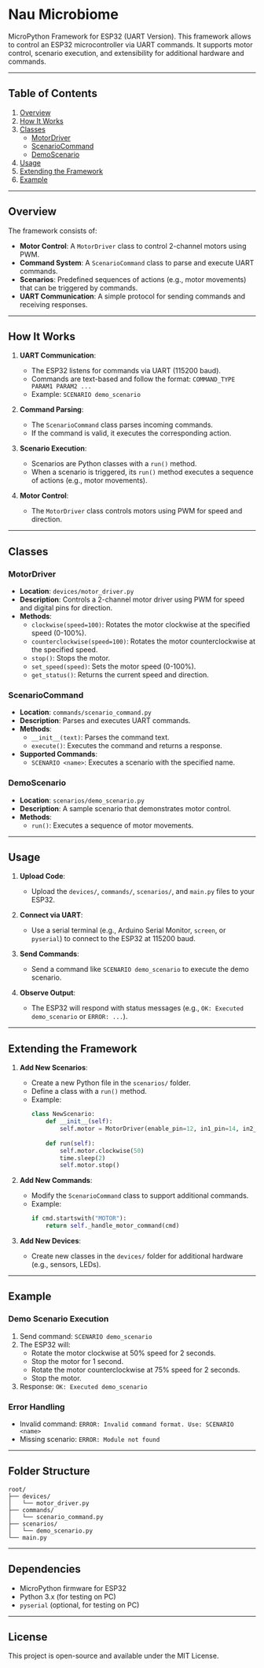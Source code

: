 # Nau Microbiome

MicroPython Framework for ESP32 (UART Version). This framework allows to control an ESP32 microcontroller via UART commands. It supports motor control, scenario execution, and extensibility for additional hardware and commands.

---

## Table of Contents
1. [Overview](#overview)
2. [How It Works](#how-it-works)
3. [Classes](#classes)
   - [MotorDriver](#motordriver)
   - [ScenarioCommand](#scenariocommand)
   - [DemoScenario](#demoscenario)
4. [Usage](#usage)
5. [Extending the Framework](#extending-the-framework)
6. [Example](#example)

---

## Overview

The framework consists of:
- **Motor Control**: A `MotorDriver` class to control 2-channel motors using PWM.
- **Command System**: A `ScenarioCommand` class to parse and execute UART commands.
- **Scenarios**: Predefined sequences of actions (e.g., motor movements) that can be triggered by commands.
- **UART Communication**: A simple protocol for sending commands and receiving responses.

---

## How It Works

1. **UART Communication**:
   - The ESP32 listens for commands via UART (115200 baud).
   - Commands are text-based and follow the format: `COMMAND_TYPE PARAM1 PARAM2 ...`
   - Example: `SCENARIO demo_scenario`

2. **Command Parsing**:
   - The `ScenarioCommand` class parses incoming commands.
   - If the command is valid, it executes the corresponding action.

3. **Scenario Execution**:
   - Scenarios are Python classes with a `run()` method.
   - When a scenario is triggered, its `run()` method executes a sequence of actions (e.g., motor movements).

4. **Motor Control**:
   - The `MotorDriver` class controls motors using PWM for speed and direction.

---

## Classes

### MotorDriver
- **Location**: `devices/motor_driver.py`
- **Description**: Controls a 2-channel motor driver using PWM for speed and digital pins for direction.
- **Methods**:
  - `clockwise(speed=100)`: Rotates the motor clockwise at the specified speed (0-100%).
  - `counterclockwise(speed=100)`: Rotates the motor counterclockwise at the specified speed.
  - `stop()`: Stops the motor.
  - `set_speed(speed)`: Sets the motor speed (0-100%).
  - `get_status()`: Returns the current speed and direction.

### ScenarioCommand
- **Location**: `commands/scenario_command.py`
- **Description**: Parses and executes UART commands.
- **Methods**:
  - `__init__(text)`: Parses the command text.
  - `execute()`: Executes the command and returns a response.
- **Supported Commands**:
  - `SCENARIO <name>`: Executes a scenario with the specified name.

### DemoScenario
- **Location**: `scenarios/demo_scenario.py`
- **Description**: A sample scenario that demonstrates motor control.
- **Methods**:
  - `run()`: Executes a sequence of motor movements.

---

## Usage

1. **Upload Code**:
   - Upload the `devices/`, `commands/`, `scenarios/`, and `main.py` files to your ESP32.

2. **Connect via UART**:
   - Use a serial terminal (e.g., Arduino Serial Monitor, `screen`, or `pyserial`) to connect to the ESP32 at 115200 baud.

3. **Send Commands**:
   - Send a command like `SCENARIO demo_scenario` to execute the demo scenario.

4. **Observe Output**:
   - The ESP32 will respond with status messages (e.g., `OK: Executed demo_scenario` or `ERROR: ...`).

---

## Extending the Framework

1. **Add New Scenarios**:
   - Create a new Python file in the `scenarios/` folder.
   - Define a class with a `run()` method.
   - Example:
     ```python
     class NewScenario:
         def __init__(self):
             self.motor = MotorDriver(enable_pin=12, in1_pin=14, in2_pin=27)
         
         def run(self):
             self.motor.clockwise(50)
             time.sleep(2)
             self.motor.stop()
     ```

2. **Add New Commands**:
   - Modify the `ScenarioCommand` class to support additional commands.
   - Example:
     ```python
     if cmd.startswith("MOTOR"):
         return self._handle_motor_command(cmd)
     ```

3. **Add New Devices**:
   - Create new classes in the `devices/` folder for additional hardware (e.g., sensors, LEDs).

---

## Example

### Demo Scenario Execution
1. Send command: `SCENARIO demo_scenario`
2. The ESP32 will:
   - Rotate the motor clockwise at 50% speed for 2 seconds.
   - Stop the motor for 1 second.
   - Rotate the motor counterclockwise at 75% speed for 2 seconds.
   - Stop the motor.
3. Response: `OK: Executed demo_scenario`

### Error Handling
- Invalid command: `ERROR: Invalid command format. Use: SCENARIO <name>`
- Missing scenario: `ERROR: Module not found`

---

## Folder Structure
```
root/
├── devices/
│   └── motor_driver.py
├── commands/
│   └── scenario_command.py
├── scenarios/
│   └── demo_scenario.py
└── main.py
```

---

## Dependencies
- MicroPython firmware for ESP32
- Python 3.x (for testing on PC)
- `pyserial` (optional, for testing on PC)

---

## License
This project is open-source and available under the MIT License. 